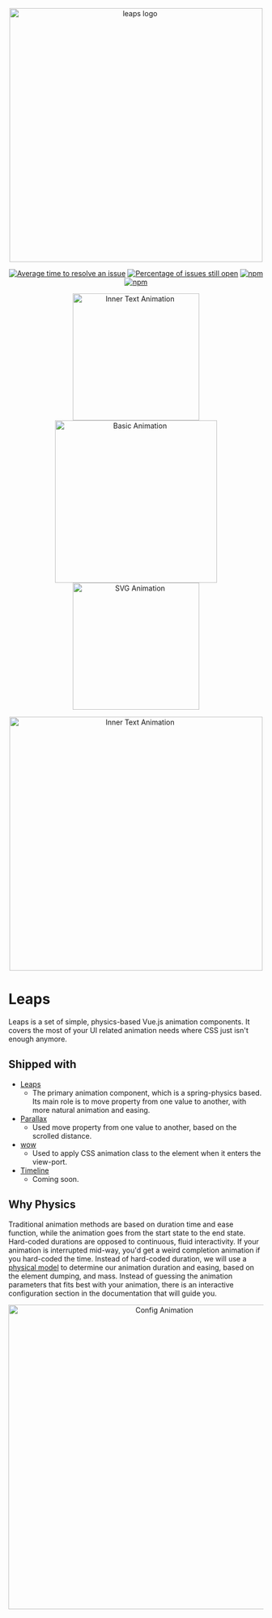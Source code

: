 <p align="center">
  <a href="https://baianat.github.io/leaps/" target="_blank">
    <img width="500" alt="leaps logo" src="https://github.com/baianat/leaps/blob/master/docs/.vuepress/public/leaps.svg">
  </a>
</p>

<p align="center">
  <a href="http://isitmaintained.com/project/baianat/leaps"><img src="http://isitmaintained.com/badge/resolution/baianat/leaps.svg" alt="Average time to resolve an issue"/></a>
  <a href="http://isitmaintained.com/project/baianat/leaps"><img src="http://isitmaintained.com/badge/open/baianat/leaps.svg" alt="Percentage of issues still open"/></a>
  <a href="https://npm-stat.com/charts.html?package=leaps"><img src="https://img.shields.io/npm/dm/leaps.svg" alt="npm"/></a>
  <a href="https://www.npmjs.com/package/leaps"><img src="https://img.shields.io/npm/v/leaps.svg" alt="npm"/></a>
</p>


<p align="center">
  <a href="https://github.com/baianat/leaps/blob/master/demos/gifs/innet%20text.gif"><img width="250px" src="https://github.com/baianat/leaps/blob/master/demos/gifs/innet%20text.gif" alt="Inner Text Animation"/></a>
  <a href="https://github.com/baianat/leaps/blob/master/demos/gifs/basic.gif"><img width="320px" src="https://github.com/baianat/leaps/blob/master/demos/gifs/basic.gif" alt="Basic Animation"/></a>
  <a href="https://github.com/baianat/leaps/blob/master/demos/gifs/svh.gif"><img width="250px" src="https://github.com/baianat/leaps/blob/master/demos/gifs/svh.gif" alt="SVG Animation"/></a>
</p>


<p align="center">
  <a href="https://github.com/baianat/leaps/blob/master/demos/air-hockey.vue"><img width="500px" src="https://github.com/baianat/leaps/blob/master/demos/gifs/air-hockey.gif" alt="Inner Text Animation"/></a>
</p>

# Leaps

Leaps is a set of simple, physics-based Vue.js animation components. It covers the most of your UI related animation needs where CSS just isn't enough anymore.

## Shipped with

* [Leaps](https://baianat.github.io/leaps/leaps.html)
  * The primary animation component, which is a spring-physics based. Its main role is to move property from one value to another, with more natural animation and easing.
* [Parallax](https://baianat.github.io/leaps/parallax.html)
  * Used move property from one value to another, based on the scrolled distance.
* [wow](https://baianat.github.io/leaps/wow.html)
  * Used to apply CSS animation class to the element when it enters the view-port.
* [Timeline]()
  * Coming soon.

## Why Physics

Traditional animation methods are based on duration time and ease function, while the animation goes from the start state to the end state.
Hard-coded durations are opposed to continuous, fluid interactivity. If your animation is interrupted mid-way, you'd get a weird completion animation if you hard-coded the time.
Instead of hard-coded duration, we will use a [physical model](https://en.wikipedia.org/wiki/Damping_ratio) to determine our animation duration and easing, based on the element dumping, and mass. Instead of guessing the animation parameters that fits best with your animation, there is an interactive configuration section in the documentation that will guide you.


<p align="center">
  <a href="https://baianat.github.io/leaps/leaps.html#configuration"><img width="600px" src="https://github.com/baianat/leaps/blob/master/demos/gifs/config.gif" alt="Config Animation"/></a>
</p>